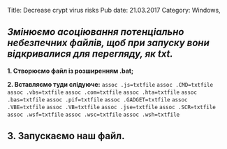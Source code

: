 Title: Decrease crypt virus risks
Pub date: 21.03.2017
Category: Windows, 

_Змінюємо асоціювання потенціально небезпечних файлів, щоб при запуску вони відкривалися для перегляду, як txt._
-----
**1. Створюємо файл із розширенням .bat;**

**2. Вставляємо туди слідуюче:**
`assoc .js=txtfile`
`assoc .CMD=txtfile`
`assoc .vbs=txtfile`
`assoc .com=txtfile`
`assoc .hta=txtfile`
`assoc .bas=txtfile`
`assoc .pif=txtfile`
`assoc .GADGET=txtfile`
`assoc .VBE=txtfile`
`assoc .VB=txtfile`
`assoc .jse=txtfile`
`assoc .SCR=txtfile`
`assoc .wsf=txtfile`
`assoc .wsc=txtfile`
`assoc .wsh=txtfile`

**3. Запускаємо наш файл.**
-----